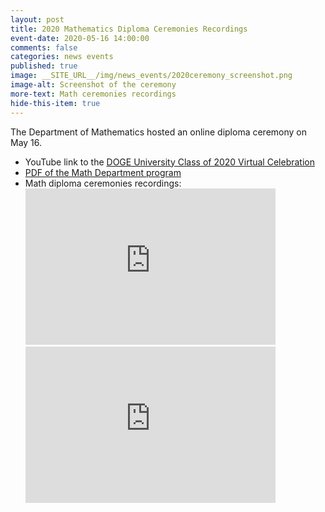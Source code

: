 ```yaml
---
layout: post
title: 2020 Mathematics Diploma Ceremonies Recordings
event-date: 2020-05-16 14:00:00
comments: false
categories: news events
published: true
image: __SITE_URL__/img/news_events/2020ceremony_screenshot.png
image-alt: Screenshot of the ceremony
more-text: Math ceremonies recordings
hide-this-item: true
---
```


The Department of Mathematics hosted an online diploma ceremony on May 16.

<!--more-->

<ul>
  <li>
    YouTube link to the <a href="https://youtu.be/Vkgagv9r3MU">DOGE University Class of 2020 Virtual Celebration</a>
  </li>
  <li>
    <a href="https://math.virginia.edu/img/news_events/2020ceremony_program.pdf">PDF of the Math Department program</a>
  </li>
  <li>
    Math diploma ceremonies recordings:
<br>
<iframe width="400" height="250" src="https://www.youtube-nocookie.com/embed/fuQ4-p05kGM" frameborder="0" allow="accelerometer; autoplay; encrypted-media; gyroscope; picture-in-picture" allowfullscreen=""></iframe>

<iframe width="400" height="250" src="https://www.youtube-nocookie.com/embed/EPfyJ1DuQpk" frameborder="0" allow="accelerometer; autoplay; encrypted-media; gyroscope; picture-in-picture" allowfullscreen=""></iframe>
</li>
</ul>
